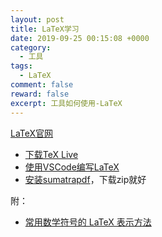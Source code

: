 ```yaml
---
layout: post
title: LaTeX学习
date: 2019-09-25 00:15:08 +0000
category:
  - 工具
tags: 
  - LaTeX
comment: false
reward: false
excerpt: 工具如何使用-LaTeX
---
```


[LaTeX官网](https://www.latex-project.org/)

- [下载TeX Live](https://www.tug.org/texlive/acquire-netinstall.html)
- [使用VSCode编写LaTeX](https://zhuanlan.zhihu.com/p/38178015)
- [安装sumatrapdf](https://www.sumatrapdfreader.org/downloadafter.html)，下载zip就好

附：

- [常用数学符号的 LaTeX 表示方法](http://mohu.org/info/symbols/symbols.htm)

